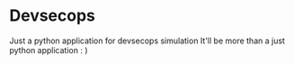 # Devsecops
Just a python application for devsecops simulation
It'll be more than a just python application : )
